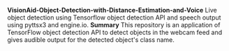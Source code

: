 **VisionAid-Object-Detection-with-Distance-Estimation-and-Voice**
Live object detection using Tensorflow object detection API and speech output using pyttsx3 and engine.io.
**Summary**
This repository is an application of TensorFlow object detection API to detect objects in the webcam feed and gives audible output for the detected object's class name.
